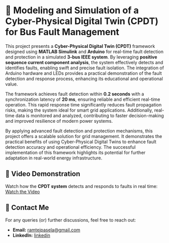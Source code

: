 # 🔎 Modeling and Simulation of a Cyber-Physical Digital Twin (CPDT) for Bus Fault Management 

This project presents a **Cyber-Physical Digital Twin (CPDT)** framework designed using **MATLAB Simulink** and **Arduino** for real-time fault detection and protection in a simulated **3-bus IEEE system**. By leveraging **positive sequence current component analysis**, the system effectively detects and identifies faults, enabling swift and precise fault isolation. The integration of Arduino hardware and LEDs provides a practical demonstration of the fault detection and response process, enhancing its educational and operational value.  

The framework achieves fault detection within **0.2 seconds** with a synchronization latency of **20 ms**, ensuring reliable and efficient real-time operation. This rapid response time significantly reduces fault propagation risks, making the system ideal for smart grid applications. Additionally, real-time data is monitored and analyzed, contributing to faster decision-making and improved resilience of modern power systems.  

By applying advanced fault detection and protection mechanisms, this project offers a scalable solution for grid management. It demonstrates the practical benefits of using Cyber-Physical Digital Twins to enhance fault detection accuracy and operational efficiency. The successful implementation of this framework highlights its potential for further adaptation in real-world energy infrastructure.  

## 🎥 **Video Demonstration**  
Watch how the **CPDT system** detects and responds to faults in real time:  
[Watch the Video](https://youtu.be/wIhd6TCpo74)  

## 📧 **Contact Me**  

For any queries (or) further discussions, feel free to reach out:

- **Email:** [ramtejpasela@gmail.com](mailto:ramtejpasela@gmail.com)  
- **LinkedIn:** [linkedin](https://www.linkedin.com/in/paselaramtej)  
